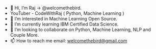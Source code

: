 - 👋 Hi, I’m Raj -> @welcomethebird.
- YouTuber - CodeWithRaj ( Python, Machine Learning )
- 👀 I’m interested in Machine Learning Open Source.
- 🌱 I’m currently learning IBM Certified Data Science.
- 💞️ I’m looking to collaborate on Python, Machine Learning, NLP and Couple More. 
- 📫 How to reach me email: welcomethebird@gmail.com

<!---
welcomethebird/welcomethebird is a ✨ special ✨ repository because its `README.md` (this file) appears on your GitHub profile.
You can click the Preview link to take a look at your changes.
--->
